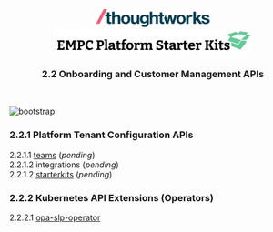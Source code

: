 <div align="center">
	<p>
		<img alt="Thoughtworks Logo" src="https://raw.githubusercontent.com/ThoughtWorks-DPS/static/master/thoughtworks_flamingo_wave.png?sanitize=true" width=200 />
    <br />
		<img alt="DPS Title" src="https://raw.githubusercontent.com/ThoughtWorks-DPS/static/master/EMPCPlatformStarterKitsImage.png?sanitize=true" width=350/>
	</p>
  <h3>2.2 Onboarding and Customer Management APIs</h3>
</div>
<br />

![bootstrap](https://img.shields.io/badge/document-EarlyDraft-yellow.svg?style=for-the-badge&logo=markdown)  

### 2.2.1 Platform Tenant Configuration APIs  

2.2.1.1 [teams](https://github.com/ThoughtWorks-DPS/lab-api-teams) (_pending_)  
2.2.1.2 integrations (_pending_)  
2.2.1.2 [starterkits](https://github.com/ThoughtWorks-DPS/lab-api-starterkits) (_pending_)  

### 2.2.2 Kubernetes API Extensions (Operators)  

2.2.2.1 [opa-slp-operator](https://github.com/ThoughtWorks-DPS/opa-slp-operator)  
